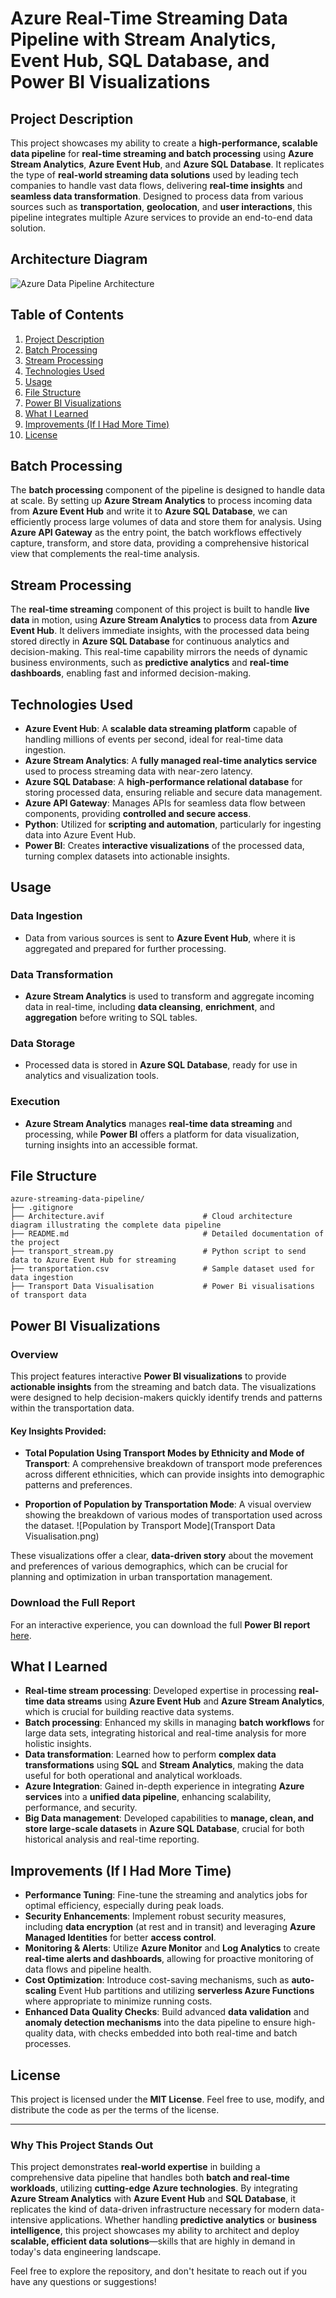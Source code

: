 # Azure Real-Time Streaming Data Pipeline with Stream Analytics, Event Hub, SQL Database, and Power BI Visualizations

## Project Description

This project showcases my ability to create a **high-performance, scalable data pipeline** for **real-time streaming and batch processing** using **Azure Stream Analytics**, **Azure Event Hub**, and **Azure SQL Database**. It replicates the type of **real-world streaming data solutions** used by leading tech companies to handle vast data flows, delivering **real-time insights** and **seamless data transformation**. Designed to process data from various sources such as **transportation**, **geolocation**, and **user interactions**, this pipeline integrates multiple Azure services to provide an end-to-end data solution.

## Architecture Diagram

![Azure Data Pipeline Architecture](Architecture.avif)

## Table of Contents

1. [Project Description](#project-description)
2. [Batch Processing](#batch-processing)
3. [Stream Processing](#stream-processing)
4. [Technologies Used](#technologies-used)
5. [Usage](#usage)
6. [File Structure](#file-structure)
7. [Power BI Visualizations](#power-bi-visualizations)
8. [What I Learned](#what-i-learned)
9. [Improvements (If I Had More Time)](#improvements-if-i-had-more-time)
10. [License](#license)

## Batch Processing

The **batch processing** component of the pipeline is designed to handle data at scale. By setting up **Azure Stream Analytics** to process incoming data from **Azure Event Hub** and write it to **Azure SQL Database**, we can efficiently process large volumes of data and store them for analysis. Using **Azure API Gateway** as the entry point, the batch workflows effectively capture, transform, and store data, providing a comprehensive historical view that complements the real-time analysis.

## Stream Processing

The **real-time streaming** component of this project is built to handle **live data** in motion, using **Azure Stream Analytics** to process data from **Azure Event Hub**. It delivers immediate insights, with the processed data being stored directly in **Azure SQL Database** for continuous analytics and decision-making. This real-time capability mirrors the needs of dynamic business environments, such as **predictive analytics** and **real-time dashboards**, enabling fast and informed decision-making.

## Technologies Used

- **Azure Event Hub**: A **scalable data streaming platform** capable of handling millions of events per second, ideal for real-time data ingestion.
- **Azure Stream Analytics**: A **fully managed real-time analytics service** used to process streaming data with near-zero latency.
- **Azure SQL Database**: A **high-performance relational database** for storing processed data, ensuring reliable and secure data management.
- **Azure API Gateway**: Manages APIs for seamless data flow between components, providing **controlled and secure access**.
- **Python**: Utilized for **scripting and automation**, particularly for ingesting data into Azure Event Hub.
- **Power BI**: Creates **interactive visualizations** of the processed data, turning complex datasets into actionable insights.

## Usage

### Data Ingestion
- Data from various sources is sent to **Azure Event Hub**, where it is aggregated and prepared for further processing.

### Data Transformation
- **Azure Stream Analytics** is used to transform and aggregate incoming data in real-time, including **data cleansing**, **enrichment**, and **aggregation** before writing to SQL tables.

### Data Storage
- Processed data is stored in **Azure SQL Database**, ready for use in analytics and visualization tools.

### Execution
- **Azure Stream Analytics** manages **real-time data streaming** and processing, while **Power BI** offers a platform for data visualization, turning insights into an accessible format.

## File Structure

```
azure-streaming-data-pipeline/
├── .gitignore
├── Architecture.avif                      # Cloud architecture diagram illustrating the complete data pipeline
├── README.md                              # Detailed documentation of the project
├── transport_stream.py                    # Python script to send data to Azure Event Hub for streaming
├── transportation.csv                     # Sample dataset used for data ingestion
├── Transport Data Visualisation           # Power Bi visualisations of transport data
```

## Power BI Visualizations

### Overview
This project features interactive **Power BI visualizations** to provide **actionable insights** from the streaming and batch data. The visualizations were designed to help decision-makers quickly identify trends and patterns within the transportation data.

#### Key Insights Provided:
- **Total Population Using Transport Modes by Ethnicity and Mode of Transport**: A comprehensive breakdown of transport mode preferences across different ethnicities, which can provide insights into demographic patterns and preferences.
  
- **Proportion of Population by Transportation Mode**: A visual overview showing the breakdown of various modes of transportation used across the dataset.
  ![Population by Transport Mode](Transport Data Visualisation.png)

These visualizations offer a clear, **data-driven story** about the movement and preferences of various demographics, which can be crucial for planning and optimization in urban transportation management.

### Download the Full Report
For an interactive experience, you can download the full **Power BI report** [here](./Power_BI/Azure_Streaming_Report.pbix).

## What I Learned

- **Real-time stream processing**: Developed expertise in processing **real-time data streams** using **Azure Event Hub** and **Azure Stream Analytics**, which is crucial for building reactive data systems.
- **Batch processing**: Enhanced my skills in managing **batch workflows** for large data sets, integrating historical and real-time analysis for more holistic insights.
- **Data transformation**: Learned how to perform **complex data transformations** using **SQL** and **Stream Analytics**, making the data useful for both operational and analytical workloads.
- **Azure Integration**: Gained in-depth experience in integrating **Azure services** into a **unified data pipeline**, enhancing scalability, performance, and security.
- **Big Data management**: Developed capabilities to **manage, clean, and store large-scale datasets** in **Azure SQL Database**, crucial for both historical analysis and real-time reporting.

## Improvements (If I Had More Time)

- **Performance Tuning**: Fine-tune the streaming and analytics jobs for optimal efficiency, especially during peak loads.
- **Security Enhancements**: Implement robust security measures, including **data encryption** (at rest and in transit) and leveraging **Azure Managed Identities** for better **access control**.
- **Monitoring & Alerts**: Utilize **Azure Monitor** and **Log Analytics** to create **real-time alerts and dashboards**, allowing for proactive monitoring of data flows and pipeline health.
- **Cost Optimization**: Introduce cost-saving mechanisms, such as **auto-scaling** Event Hub partitions and utilizing **serverless Azure Functions** where appropriate to minimize running costs.
- **Enhanced Data Quality Checks**: Build advanced **data validation** and **anomaly detection mechanisms** into the data pipeline to ensure high-quality data, with checks embedded into both real-time and batch processes.

## License

This project is licensed under the **MIT License**. Feel free to use, modify, and distribute the code as per the terms of the license.

---

### Why This Project Stands Out

This project demonstrates **real-world expertise** in building a comprehensive data pipeline that handles both **batch and real-time workloads**, utilizing **cutting-edge Azure technologies**. By integrating **Azure Stream Analytics** with **Azure Event Hub** and **SQL Database**, it replicates the kind of data-driven infrastructure necessary for modern data-intensive applications. Whether handling **predictive analytics** or **business intelligence**, this project showcases my ability to architect and deploy **scalable, efficient data solutions**—skills that are highly in demand in today's data engineering landscape.

Feel free to explore the repository, and don't hesitate to reach out if you have any questions or suggestions!


